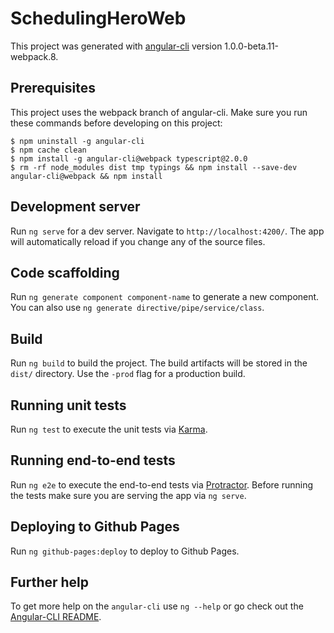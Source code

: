 # SchedulingHeroWeb

This project was generated with [angular-cli](https://github.com/angular/angular-cli) version 1.0.0-beta.11-webpack.8.

## Prerequisites

This project uses the webpack branch of angular-cli. Make sure you run these commands before developing on this project:

```shell
$ npm uninstall -g angular-cli
$ npm cache clean
$ npm install -g angular-cli@webpack typescript@2.0.0
$ rm -rf node_modules dist tmp typings && npm install --save-dev angular-cli@webpack && npm install
```

## Development server
Run `ng serve` for a dev server. Navigate to `http://localhost:4200/`. The app will automatically reload if you change any of the source files.

## Code scaffolding

Run `ng generate component component-name` to generate a new component. You can also use `ng generate directive/pipe/service/class`.

## Build

Run `ng build` to build the project. The build artifacts will be stored in the `dist/` directory. Use the `-prod` flag for a production build.

## Running unit tests

Run `ng test` to execute the unit tests via [Karma](https://karma-runner.github.io).

## Running end-to-end tests

Run `ng e2e` to execute the end-to-end tests via [Protractor](http://www.protractortest.org/).
Before running the tests make sure you are serving the app via `ng serve`.

## Deploying to Github Pages

Run `ng github-pages:deploy` to deploy to Github Pages.

## Further help

To get more help on the `angular-cli` use `ng --help` or go check out the [Angular-CLI README](https://github.com/angular/angular-cli/blob/master/README.md).
